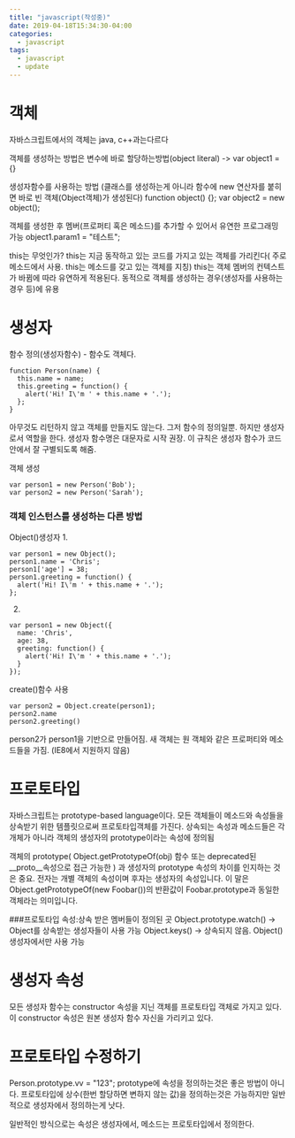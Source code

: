 ```yaml
---
title: "javascript(작성중)"
date: 2019-04-18T15:34:30-04:00
categories:
  - javascript
tags:
  - javascript
  - update
---
```


# 객체

자바스크립트에서의 객체는 java, c++과는다르다

객체를 생성하는 방법은 변수에 바로 할당하는방법(object literal)
-> var object1 = {}

생성자함수를 사용하는 방법 (클래스를 생성하는게 아니라 함수에 new 연산자를 붙히면 바로 빈 객체(Object객체)가 생성된다)
function object() {};
var object2 = new object();

객체를 생성한 후 멤버(프로퍼티 혹은 메소드)를 추가할 수 있어서 유연한 프로그래밍 가능
object1.param1 = "테스트";

this는 무엇인가?
this는 지금 동작하고 있는 코드를 가지고 있는 객체를 가리킨다( 주로 메소드에서 사용. this는 메소드를 갖고 있는 객체를 지칭)
this는 객체 멤버의 컨텍스트가 바뀜에 따라 유연하게 적용된다.
동적으로 객체를 생성하는 경우(생성자를 사용하는 경우 등)에 유용

# 생성자

함수 정의(생성자함수)  - 함수도 객체다.
```
function Person(name) {
  this.name = name;
  this.greeting = function() {
    alert('Hi! I\'m ' + this.name + '.');
  };
}
```
아무것도 리턴하지 않고 객체를 만들지도 않는다. 그저 함수의 정의일뿐. 하지만 생성자로서 역할을 한다.
생성자 함수명은 대문자로 시작 권장. 이 규칙은 생성자 함수가 코드안에서 잘 구별되도록 해줌.

객체 생성
```
var person1 = new Person('Bob');
var person2 = new Person('Sarah');
```


### 객체 인스턴스를 생성하는 다른 방법

Object()생성자
1. 
```
var person1 = new Object();
person1.name = 'Chris';
person1['age'] = 38;
person1.greeting = function() {
  alert('Hi! I\'m ' + this.name + '.');
};
```
2.
```
var person1 = new Object({
  name: 'Chris',
  age: 38,
  greeting: function() {
    alert('Hi! I\'m ' + this.name + '.');
  }
});
```

create()함수 사용
```
var person2 = Object.create(person1);
person2.name
person2.greeting()
```
person2가 person1을 기반으로 만들어짐. 새 객체는 원 객체와 같은 프로퍼티와 메소드들을 가짐.
(IE8에서 지원하지 않음)

# 프로토타입

자바스크립트는 prototype-based language이다. 모든 객체들이 메소드와 속성들을 상속받기 위한 템플릿으로써 프로토타입객체를 가진다.
상속되는 속성과 메소드들은 각 개체가 아니라 객체의 생성자의 prototype이라는 속성에 정의됨

객체의 prototype( Object.getPrototypeOf(obj) 함수 또는 deprecated된 __proto__속성으로 접근 가능한 ) 과
생성자의 prototype 속성의 차이를 인지하는 것은 중요.
전자는 개별 객체의 속성이며 후자는 생성자의 속성입니다. 이 말은 Object.getPrototypeOf(new Foobar())의 반환값이 Foobar.prototype과 동일한 객체라는 의미입니다.

###프로토타입 속성:상속 받은 멤버들이 정의된 곳
Object.prototype.watch() -> Object를 상속받는 생성자들이 사용 가능
Object.keys() -> 상속되지 않음. Object()생성자에서만 사용 가능

# 생성자 속성

모든 생성자 함수는 constructor 속성을 지닌 객체를 프로토타입 객체로 가지고 있다. 이 constructor 속성은 원본 생성자 함수 자신을 가리키고 있다.

# 프로토타입 수정하기

Person.prototype.vv = "123";
prototype에 속성을 정의하는것은 좋은 방법이 아니다.
프로토타입에 상수(한번 할당하면 변하지 않는 값)을 정의하는것은 가능하지만 일반적으로 생성자에서 정의하는게 낫다.

일반적인 방식으로는 속성은 생성자에서, 메소드는 프로토타입에서 정의한다. 

